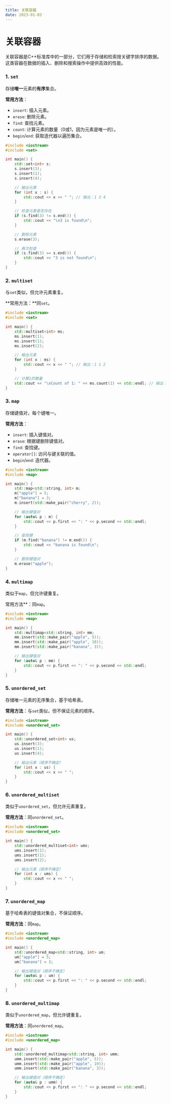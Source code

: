```yaml
---
title: 关联容器
date: 2023-01-03
---
```


# 关联容器

关联容器是C++标准库中的一部分，它们用于存储和检索按关键字排序的数据。这类容器在数据的插入、删除和搜索操作中提供高效的性能。

### 1. `set`

存储**唯一**元素的**有序**集合。

**常用方法**：

- `insert`: 插入元素。
- `erase`: 删除元素。
- `find`: 查找元素。
- `count`: 计算元素的数量（0或1，因为元素是唯一的）。
- `begin`/`end`: 获取迭代器以遍历集合。

```c++
#include <iostream>
#include <set>

int main() {
    std::set<int> s;
    s.insert(3);
    s.insert(1);
    s.insert(4);

    // 输出元素
    for (int x : s) {
        std::cout << x << " "; // 输出：1 3 4
    }

    // 检查元素是否存在
    if (s.find(3) != s.end()) {
        std::cout << "\n3 is found\n";
    }

    // 删除元素
    s.erase(3);

    // 再次检查
    if (s.find(3) == s.end()) {
        std::cout << "3 is not found\n";
    }
}
```

### 2. `multiset`

与`set`类似，但允许元素重复。

**常用方法：**同`set`。

```c++
#include <iostream>
#include <set>

int main() {
    std::multiset<int> ms;
    ms.insert(1);
    ms.insert(1);
    ms.insert(2);

    // 输出元素
    for (int x : ms) {
        std::cout << x << " "; // 输出：1 1 2
    }

    // 计算1的数量
    std::cout << "\nCount of 1: " << ms.count(1) << std::endl; // 输出：2
}
```

### 3. `map`

存储键值对，每个键唯一。

**常用方法**：

- `insert`: 插入键值对。
- `erase`: 根据键删除键值对。
- `find`: 查找键。
- `operator[]`: 访问与键关联的值。
- `begin`/`end`: 迭代器。

```c++
#include <iostream>
#include <map>

int main() {
    std::map<std::string, int> m;
    m["apple"] = 5;
    m["banana"] = 3;
    m.insert(std::make_pair("cherry", 2));

    // 输出键值对
    for (auto& p : m) {
        std::cout << p.first << ": " << p.second << std::endl;
    }

    // 查找键
    if (m.find("banana") != m.end()) {
        std::cout << "banana is found\n";
    }

    // 删除键值对
    m.erase("apple");
}
```

### 4. `multimap`

类似于`map`，但允许键重复。

常用方法**：同`map`。

```c++
#include <iostream>
#include <map>

int main() {
    std::multimap<std::string, int> mm;
    mm.insert(std::make_pair("apple", 5));
    mm.insert(std::make_pair("apple", 10));
    mm.insert(std::make_pair("banana", 3));

    // 输出键值对
    for (auto& p : mm) {
        std::cout << p.first << ": " << p.second << std::endl;
    }
}
```

### 5. `unordered_set`

存储唯一元素的无序集合，基于哈希表。

**常用方法**：与`set`类似，但不保证元素的顺序。

```c++
#include <iostream>
#include <unordered_set>

int main() {
    std::unordered_set<int> us;
    us.insert(3);
    us.insert(1);
    us.insert(4);

    // 输出元素（顺序不确定）
    for (int x : us) {
        std::cout << x << " ";
    }
}
```

### 6. `unordered_multiset`

类似于`unordered_set`，但允许元素重复。

**常用方法**：同`unordered_set`。

```c++
#include <iostream>
#include <unordered_set>

int main() {
    std::unordered_multiset<int> ums;
    ums.insert(1);
    ums.insert(1);
    ums.insert(2);

    // 输出元素（顺序不确定）
    for (int x : ums) {
        std::cout << x << " ";
    }
}
```

### 7. `unordered_map`

基于哈希表的键值对集合，不保证顺序。

**常用方法**：同`map`。

```c++
#include <iostream>
#include <unordered_map>

int main() {
    std::unordered_map<std::string, int> um;
    um["apple"] = 5;
    um["banana"] = 3;

    // 输出键值对（顺序不确定）
    for (auto& p : um) {
        std::cout << p.first << ": " << p.second << std::endl;
    }
}
```

### 8. `unordered_multimap`

类似于`unordered_map`，但允许键重复。

**常用方法**：同`unordered_map`。

```C++
#include <iostream>
#include <unordered_map>

int main() {
    std::unordered_multimap<std::string, int> umm;
    umm.insert(std::make_pair("apple", 5));
    umm.insert(std::make_pair("apple", 10));
    umm.insert(std::make_pair("banana", 3));

    // 输出键值对（顺序不确定）
    for (auto& p : umm) {
        std::cout << p.first << ": " << p.second << std::endl;
    }
}
```


